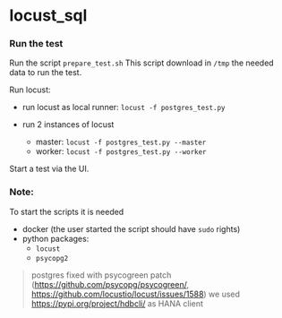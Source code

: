 # locust_sql

### Run the test
Run the script 
`prepare_test.sh`
This script download in `/tmp` the needed data to run the test.

Run locust:
* run locust as local runner:
```locust -f postgres_test.py```

* run 2 instances of locust
    * master:
       ```locust -f postgres_test.py --master``` 
    * worker:
       ```locust -f postgres_test.py --worker``` 

Start a test via the UI.

### Note:
To start the scripts it is needed
* docker (the user started the script should have `sudo` rights)
* python packages: 
    * `locust`
    * `psycopg2` 
    
> postgres fixed with psycogreen patch (https://github.com/psycopg/psycogreen/, https://github.com/locustio/locust/issues/1588)
> we used https://pypi.org/project/hdbcli/ as HANA client
